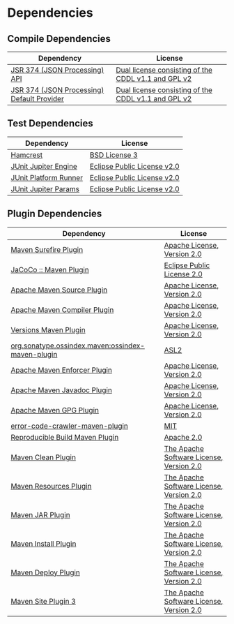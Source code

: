 <!-- @formatter:off -->
# Dependencies

## Compile Dependencies

| Dependency                                      | License                                                  |
| ----------------------------------------------- | -------------------------------------------------------- |
| [JSR 374 (JSON Processing) API][0]              | [Dual license consisting of the CDDL v1.1 and GPL v2][1] |
| [JSR 374 (JSON Processing) Default Provider][0] | [Dual license consisting of the CDDL v1.1 and GPL v2][1] |

## Test Dependencies

| Dependency                 | License                          |
| -------------------------- | -------------------------------- |
| [Hamcrest][4]              | [BSD License 3][5]               |
| [JUnit Jupiter Engine][6]  | [Eclipse Public License v2.0][7] |
| [JUnit Platform Runner][6] | [Eclipse Public License v2.0][7] |
| [JUnit Jupiter Params][6]  | [Eclipse Public License v2.0][7] |

## Plugin Dependencies

| Dependency                                              | License                                        |
| ------------------------------------------------------- | ---------------------------------------------- |
| [Maven Surefire Plugin][12]                             | [Apache License, Version 2.0][13]              |
| [JaCoCo :: Maven Plugin][14]                            | [Eclipse Public License 2.0][15]               |
| [Apache Maven Source Plugin][16]                        | [Apache License, Version 2.0][13]              |
| [Apache Maven Compiler Plugin][18]                      | [Apache License, Version 2.0][13]              |
| [Versions Maven Plugin][20]                             | [Apache License, Version 2.0][13]              |
| [org.sonatype.ossindex.maven:ossindex-maven-plugin][22] | [ASL2][23]                                     |
| [Apache Maven Enforcer Plugin][24]                      | [Apache License, Version 2.0][13]              |
| [Apache Maven Javadoc Plugin][26]                       | [Apache License, Version 2.0][13]              |
| [Apache Maven GPG Plugin][28]                           | [Apache License, Version 2.0][23]              |
| [error-code-crawler-maven-plugin][30]                   | [MIT][31]                                      |
| [Reproducible Build Maven Plugin][32]                   | [Apache 2.0][23]                               |
| [Maven Clean Plugin][34]                                | [The Apache Software License, Version 2.0][23] |
| [Maven Resources Plugin][36]                            | [The Apache Software License, Version 2.0][23] |
| [Maven JAR Plugin][38]                                  | [The Apache Software License, Version 2.0][23] |
| [Maven Install Plugin][40]                              | [The Apache Software License, Version 2.0][23] |
| [Maven Deploy Plugin][42]                               | [The Apache Software License, Version 2.0][23] |
| [Maven Site Plugin 3][44]                               | [The Apache Software License, Version 2.0][23] |

[0]: https://javaee.github.io/jsonp
[23]: http://www.apache.org/licenses/LICENSE-2.0.txt
[12]: https://maven.apache.org/surefire/maven-surefire-plugin/
[34]: http://maven.apache.org/plugins/maven-clean-plugin/
[31]: https://opensource.org/licenses/MIT
[20]: http://www.mojohaus.org/versions-maven-plugin/
[5]: http://opensource.org/licenses/BSD-3-Clause
[18]: https://maven.apache.org/plugins/maven-compiler-plugin/
[1]: https://oss.oracle.com/licenses/CDDL+GPL-1.1
[28]: http://maven.apache.org/plugins/maven-gpg-plugin/
[15]: https://www.eclipse.org/legal/epl-2.0/
[14]: https://www.jacoco.org/jacoco/trunk/doc/maven.html
[32]: http://zlika.github.io/reproducible-build-maven-plugin
[38]: http://maven.apache.org/plugins/maven-jar-plugin/
[13]: https://www.apache.org/licenses/LICENSE-2.0.txt
[24]: https://maven.apache.org/enforcer/maven-enforcer-plugin/
[7]: https://www.eclipse.org/legal/epl-v20.html
[40]: http://maven.apache.org/plugins/maven-install-plugin/
[6]: https://junit.org/junit5/
[22]: https://sonatype.github.io/ossindex-maven/maven-plugin/
[16]: https://maven.apache.org/plugins/maven-source-plugin/
[4]: http://hamcrest.org/JavaHamcrest/
[42]: http://maven.apache.org/plugins/maven-deploy-plugin/
[44]: http://maven.apache.org/plugins/maven-site-plugin/
[36]: http://maven.apache.org/plugins/maven-resources-plugin/
[26]: https://maven.apache.org/plugins/maven-javadoc-plugin/
[30]: https://github.com/exasol/error-code-crawler-maven-plugin
